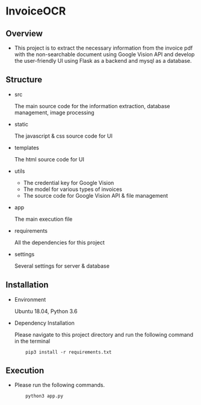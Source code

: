 # InvoiceOCR

## Overview

- This project is to extract the necessary information from the invoice pdf with the non-searchable document using Google 
Vision API and develop the user-friendly UI using Flask as a backend and mysql as a database.

## Structure

- src

    The main source code for the information extraction, database management, image processing
    
- static

    The javascript & css source code for UI
    
- templates

    The html source code for UI
    
- utils

    * The credential key for Google Vision
    * The model for various types of invoices
    * The source code for Google Vision API & file management

- app

    The main execution file
    
- requirements

    All the dependencies for this project
    
- settings

    Several settings for server & database
    
## Installation

- Environment

    Ubuntu 18.04, Python 3.6
    
- Dependency Installation

    Please navigate to this project directory and run the following command in the terminal
    
    ```
        pip3 install -r requirements.txt
    ```

## Execution
  
- Please run the following commands.

    ```
        python3 app.py
    ```

